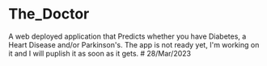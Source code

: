 # The_Doctor
A web deployed application that Predicts whether you have Diabetes, a Heart Disease and/or Parkinson's.
The app is not ready yet, I'm working on it and I will puplish it as soon as it gets. # 28/Mar/2023
